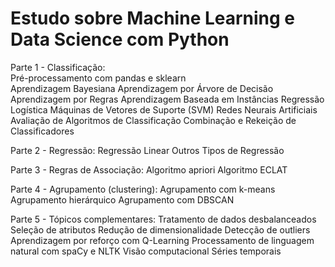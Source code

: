 # Estudo sobre Machine Learning e Data Science com Python


Parte 1 - Classificação:
<br/> Pré-processamento com pandas e sklearn <br/>
Aprendizagem Bayesiana
Aprendizagem por Árvore de Decisão
Aprendizagem por Regras
Aprendizagem Baseada em Instâncias
Regressão Logística
Máquinas de Vetores de Suporte (SVM)
Redes Neurais Artificiais
Avaliação de Algoritmos de Classificação
Combinação e Rekeição de Classificadores


Parte 2 - Regressão:
Regressão Linear
Outros Tipos de Regressão


Parte 3 - Regras de Associação:
Algoritmo apriori
Algoritmo ECLAT


Parte 4 - Agrupamento (clustering):
Agrupamento com k-means
Agrupamento hierárquico
Agrupamento com DBSCAN


Parte 5 - Tópicos complementares:
Tratamento de dados desbalanceados
Seleção de atributos
Redução de dimensionalidade
Detecção de outliers
Aprendizagem por reforço com Q-Learning
Processamento de linguagem natural com spaCy e NLTK
Visão computacional
Séries temporais

